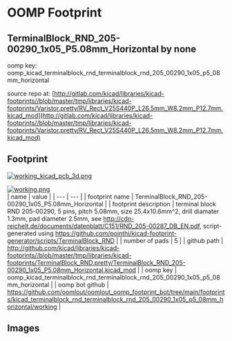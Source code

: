 # OOMP Footprint  
## TerminalBlock_RND_205-00290_1x05_P5.08mm_Horizontal  by none  
  
oomp key: oomp_kicad_terminalblock_rnd_terminalblock_rnd_205_00290_1x05_p5_08mm_horizontal  
  
source repo at: [http://gitlab.com/kicad/libraries/kicad-footprints//blob/master/tmp/libraries/kicad-footprints/Varistor.pretty/RV_Rect_V25S440P_L26.5mm_W8.2mm_P12.7mm.kicad_mod](http://gitlab.com/kicad/libraries/kicad-footprints//blob/master/tmp/libraries/kicad-footprints/Varistor.pretty/RV_Rect_V25S440P_L26.5mm_W8.2mm_P12.7mm.kicad_mod)  
## Footprint  
  
[![working_kicad_pcb_3d.png](working_kicad_pcb_3d_600.png)](working_kicad_pcb_3d.png)  
  
[![working.png](working_600.png)](working.png)  
| name | value | 
| --- | --- | 
| footprint name | TerminalBlock_RND_205-00290_1x05_P5.08mm_Horizontal | 
| footprint description | terminal block RND 205-00290, 5 pins, pitch 5.08mm, size 25.4x10.6mm^2, drill diamater 1.3mm, pad diameter 2.5mm, see http://cdn-reichelt.de/documents/datenblatt/C151/RND_205-00287_DB_EN.pdf, script-generated using https://github.com/pointhi/kicad-footprint-generator/scripts/TerminalBlock_RND | 
| number of pads | 5 | 
| github path | http://github.com/kicad/libraries/kicad-footprints//blob/master/tmp/libraries/kicad-footprints/TerminalBlock_RND.pretty/TerminalBlock_RND_205-00290_1x05_P5.08mm_Horizontal.kicad_mod | 
| oomp key | oomp_kicad_terminalblock_rnd_terminalblock_rnd_205_00290_1x05_p5_08mm_horizontal | 
| oomp bot github | https://github.com/oomlout/oomlout_oomp_footprint_bot/tree/main/footprints/kicad_terminalblock_rnd_terminalblock_rnd_205_00290_1x05_p5_08mm_horizontal/working | 
## Images  
